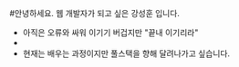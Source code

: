 #안녕하세요. 웹 개발자가 되고 싶은 강성훈 입니다.
- 아직은 오류와 싸워 이기기 버겁지만 "끝내 이기리라"
- 
- 현재는 배우는 과정이지만 풀스택을 향해 달려나가고 싶습니다.
